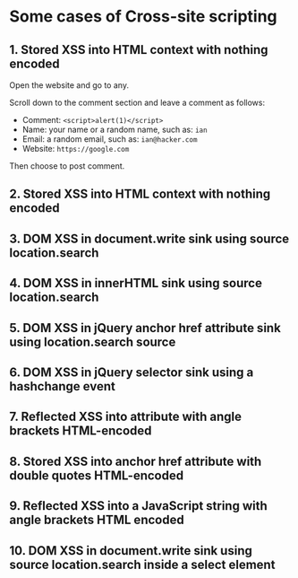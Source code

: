 # Some cases of Cross-site scripting

## 1. Stored XSS into HTML context with nothing encoded

Open the website and go to any. 

Scroll down to the comment section and leave a comment as follows:

- Comment: `<script>alert(1)</script>`
- Name: your name or a random name, such as: `ian`
- Email: a random email, such as: `ian@hacker.com`
- Website: `https://google.com`

Then choose to post comment.

## 2. Stored XSS into HTML context with nothing encoded

## 3. DOM XSS in document.write sink using source location.search

## 4. DOM XSS in innerHTML sink using source location.search

## 5. DOM XSS in jQuery anchor href attribute sink using location.search source

## 6. DOM XSS in jQuery selector sink using a hashchange event

## 7. Reflected XSS into attribute with angle brackets HTML-encoded

## 8. Stored XSS into anchor href attribute with double quotes HTML-encoded

## 9. Reflected XSS into a JavaScript string with angle brackets HTML encoded

## 10. DOM XSS in document.write sink using source location.search inside a select element
